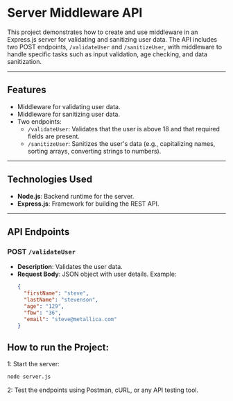 # Server Middleware API

This project demonstrates how to create and use middleware in an Express.js server for validating and sanitizing user data. The API includes two POST endpoints, `/validateUser` and `/sanitizeUser`, with middleware to handle specific tasks such as input validation, age checking, and data sanitization.

---

## Features

- Middleware for validating user data.
- Middleware for sanitizing user data.
- Two endpoints:
  - `/validateUser`: Validates that the user is above 18 and that required fields are present.
  - `/sanitizeUser`: Sanitizes the user's data (e.g., capitalizing names, sorting arrays, converting strings to numbers).

---

## Technologies Used

- **Node.js**: Backend runtime for the server.
- **Express.js**: Framework for building the REST API.

---

## API Endpoints

### **POST** `/validateUser`
- **Description**: Validates the user data.
- **Request Body**: JSON object with user details.
  Example:
  ```json
  {
    "firstName": "steve",
    "lastName": "stevenson",
    "age": "129",
    "fbw": "36",
    "email": "steve@metallica.com"
  }

## How to run the Project:
1: Start the server:
```bash
node server.js
```

2: Test the endpoints using Postman, cURL, or any API testing tool.
